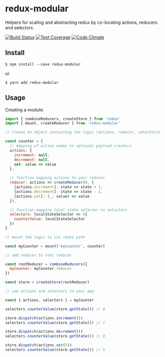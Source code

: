 # redux-modular

Helpers for scaling and abstracting redux by co-locating actions, reducers and selectors.

[![Build Status](https://travis-ci.org/thomasdashney/redux-modular.svg?branch=master)](https://travis-ci.org/thomasdashney/redux-modular) [![Test Coverage](https://codeclimate.com/github/thomasdashney/redux-modular/badges/coverage.svg)](https://codeclimate.com/github/thomasdashney/redux-modular/coverage) [![Code Climate](https://codeclimate.com/github/thomasdashney/redux-modular/badges/gpa.svg)](https://codeclimate.com/github/thomasdashney/redux-modular)

## Install

```
$ npm install --save redux-modular
```

or

```
$ yarn add redux-modular
```

## Usage

Creating a module:

```js
import { combineReducers, createStore } from 'redux'
import { mount, createReducer } from 'redux-modular'

// create an object containing the logic (actions, reducer, selectors)

const counter = {
  // mapping of action names to optional payload creators
  actions: {
    increment: null,
    decrement: null,
    set: value => value
  },

  // function mapping actions to your reducer
  reducer: actions => createReducer(0, {
    [actions.increment]: state => state + 1,
    [actions.decrement]: state => state - 1,
    [actions.set]: (_, value) => value
  }),

  // function mapping local state selector to selectors
  selectors: localStateSelector => ({
    counterValue: localStateSelector
  })
}

// mount the logic to its redux path

const myCounter = mount('myCounter', counter)

// add reducer to root reducer

const rootReducer = combineReducers({
  myCounter: myCounter.reducer
})

const store = createStore(rootReducer)

// use actions and selectors in your app

const { actions, selectors } = myCounter

selectors.counterValue(store.getState()) // 0

store.dispatch(actions.increment())
selectors.counterValue(store.getState()) // 1

store.dispatch(actions.decrement())
selectors.counterValue(store.getState()) // 0

store.dispatch(actions.set(5))
selectors.counterValue(store.getState()) // 5
```

